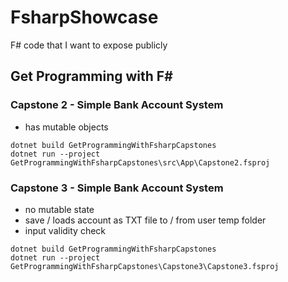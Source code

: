 # FsharpShowcase
F# code that I want to expose publicly

## Get Programming with F#

### Capstone 2 - Simple Bank Account System
* has mutable objects

```
dotnet build GetProgrammingWithFsharpCapstones
dotnet run --project GetProgrammingWithFsharpCapstones\src\App\Capstone2.fsproj
```

### Capstone 3 - Simple Bank Account System
* no mutable state
* save / loads account as TXT file to / from user temp folder
* input validity check

```
dotnet build GetProgrammingWithFsharpCapstones
dotnet run --project GetProgrammingWithFsharpCapstones\Capstone3\Capstone3.fsproj
```
